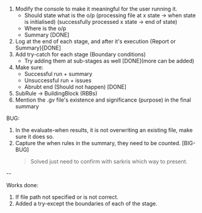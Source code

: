1. Modify the console to make it meaningful for the user running it.
    - Should state what is the o/p
        (processing file at x state -> when state is initialised)
        (successfully processed x state -> end of state)
    - Where is the o/p
    - Summary
    [DONE]
2. Log at the end of each stage, and after it's execution {Report or Summary}[DONE]
3. Add try-catch for each stage (Boundary conditions)
    - Try adding them at sub-stages as well
    [DONE](more can be added)
4. Make sure:
    - Successful run + summary
    - Unsuccessful run + issues
    - Abrubt end (Should not happen)
    [DONE]
5. SubRule -> BuildingBlock (RBBs)
6. Mention the .gv file's existence and significance (purpose) in the final summary

BUG:
1. In the evaluate-when results, it is not overwriting an existing file, make sure it does so.
2. Capture the when rules in the summary, they need to be counted. [BIG-BUG]
    > Solved just need to confirm with sarkris which way to present.

--

Works done:
1. If file path not specified or is not correct.
2. Added a try-except the boundaries of each of the stage.